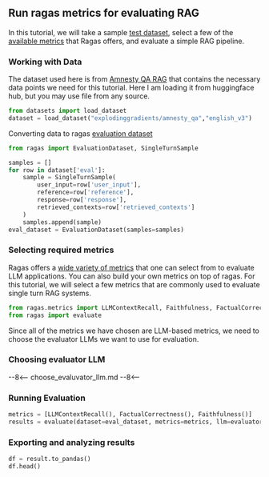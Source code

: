 ## Run ragas metrics for evaluating RAG

In this tutorial, we will take a sample [test dataset](https://huggingface.co/datasets/explodinggradients/amnesty_qa), select a few of the [available metrics](/docs/concepts/metrics/index.md#list-of-available-metrics) that Ragas offers, and evaluate a simple RAG pipeline. 

### Working with Data

The dataset used here is from [Amnesty QA RAG](https://huggingface.co/datasets/explodinggradients/amnesty_qa) that contains the necessary data points we need for this tutorial. Here I am loading it from huggingface hub, but you may use file from any source. 

```python
from datasets import load_dataset
dataset = load_dataset("explodinggradients/amnesty_qa","english_v3")
```

Converting data to ragas [evaluation dataset]()

```python
from ragas import EvaluationDataset, SingleTurnSample

samples = []
for row in dataset['eval']:
    sample = SingleTurnSample(
        user_input=row['user_input'],
        reference=row['reference'],
        response=row['response'],
        retrieved_contexts=row['retrieved_contexts']
    )
    samples.append(sample)
eval_dataset = EvaluationDataset(samples=samples)
```


### Selecting required metrics
Ragas offers a [wide variety of metrics](/docs/concepts/metrics/index.md#list-of-available-metrics) that one can select from to evaluate LLM applications. You can also build your own metrics on top of ragas. For this tutorial, we will select a few metrics that are commonly used to evaluate single turn RAG systems.

```python
from ragas.metrics import LLMContextRecall, Faithfulness, FactualCorrectness, SemanticSimilarity
from ragas import evaluate
```

Since all of the metrics we have chosen are LLM-based metrics, we need to choose the evaluator LLMs we want to use for evaluation.

### Choosing evaluator LLM

--8<--
choose_evaluvator_llm.md
--8<--


### Running Evaluation

```python
metrics = [LLMContextRecall(), FactualCorrectness(), Faithfulness()]
results = evaluate(dataset=eval_dataset, metrics=metrics, llm=evaluator_llm,)
```

### Exporting and analyzing results

```python
df = result.to_pandas()
df.head()
```

